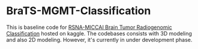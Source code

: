 # BraTS-MGMT-Classification

This is baseline code for [RSNA-MICCAI Brain Tumor Radiogenomic Classification](https://www.kaggle.com/c/rsna-miccai-brain-tumor-radiogenomic-classification) hosted on kaggle. The codebases consists with 3D modeling and also 2D modeling. However, it's currently in under development phase. 


